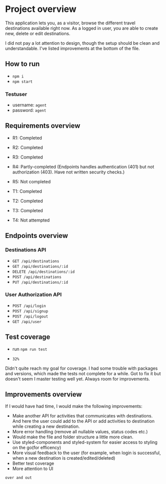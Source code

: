 # Project overview

This application lets you, as a visitor, browse the different travel destinations available right now. As a logged in user, you are able to create new, delete or edit destinations.

I did not pay a lot attention to design, though the setup should be clean and understandable. I've listed improvements at the bottom of the file. 

## How to run

* `npm i`
* `npm start`

### Testuser

- username: `agent`
- password: `agent`

## Requirements overview

* R1: Completed
* R2: Completed
* R3: Completed
* R4: Partly-completed (Endpoints handles authentication (401) but not authorization (403). Have not written security checks.)
* R5: Not completed

* T1: Completed
* T2: Completed
* T3: Completed
* T4: Not attempted

## Endpoints overview

### Destinations API

* `GET /api/destinations`
* `GET /api/destinations/:id`
* `DELETE /api/destinations/:id`
* `POST /api/destinations`
* `PUT /api/destinations/:id`

### User Authorization API

* `POST /api/login`
* `POST /api/signup`
* `POST /api/logout`
* `GET /api/user`

## Test coverage

* run `npm run test`

* `32%`

Didn't quite reach my goal for coverage. I had some trouble with packages and versions, which made the tests not complete for a while. Got to fix it but doesn't seem I master testing well yet. Always room for improvements.

## Improvements overview

If I would have had time, I would make the following improvements:

* Make another API for activities that communicates with destinations. And here the user could add to the API or add activities to destination while creating a new destination. 
* More error handling (remove all nullable values, status codes etc.)
* Would make the file and folder structure a little more clean. 
* Use styled-components and styled-system for easier access to styling on the go(for efficency)
* More visual feedback to the user (for example, when login is successful, when a new destination is created/edited/deleted)
* Better test coverage
* More attention to UI

`over and out`